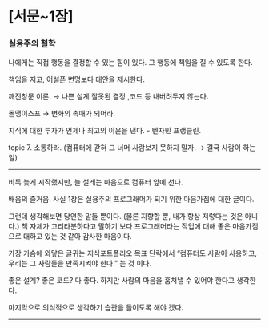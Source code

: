 # [서문~1장]

### 실용주의 철학

나에게는 직접 행동을 결정할 수 있는 힘이 있다. 그 행동에 책임을 질 수 있도록 한다.

책임을 지고, 어설픈 변명보다 대안을 제시한다.

깨진창문 이론. → 나쁜 설계 잘못된 결정 ,코드 등 내버려두지 않는다.

돌맹이스프 → 변화의 촉매가 되어라.

지식에 대한 투자가 언제나 최고의 이윤을 낸다. - 벤자민 프랭클린.

topic 7. 소통하라. (컴퓨터에 갇혀 그 너머 사람보지 못하지 말자. → 결국 사람이 하는 일)

---

비록 늦게 시작했지만, 늘 설레는 마음으로 컴퓨터 앞에 선다. 

배움의 즐거움. 사실 1장은 실용주의 프로그래머가 되기 위한 마음가짐에 대한 글이다.

그런데 생각해보면 당연한 말들 뿐이다. (물론 지향할 뿐, 내가 항상 저렇다는 것은 아니다.) 책 자체가 고리타분하다고 말하기 보다 프로그래머라는 직업에 대해 좋은 마음가짐으로 대하고 있는 것 같아 감사한 마음이다.

가장 가슴에 와닿은 글귀는 지식포트폴리오 목표 단락에서 “컴퓨터도 사람이 사용하고, 우리는 그 사람들을 만족시켜야 한다.” 는 것 이다.

좋은 설계? 좋은 코드? 다 좋다. 하지만 사람의 마음을 훔쳐낼 수 있어야 한다고 생각한다.

마지막으로 의식적으로 생각하기 습관을 들이도록 해야 겠다.

---